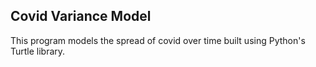 ## Covid Variance Model

<p>
  This program models the spread of covid over time built using Python's Turtle library.
<p/>
